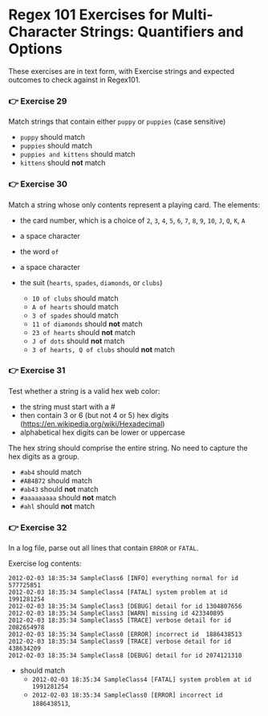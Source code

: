 # Regex 101 Exercises for Multi-Character Strings: Quantifiers and Options

These exercises are in text form, with Exercise strings and expected outcomes to check against in Regex101. 

###
### 👉 Exercise 29
Match strings that contain either `puppy` or `puppies` (case sensitive)
  - `puppy` should match
  - `puppies` should match
  - `puppies and kittens` should match
  - `kittens` should **not** match

###
### 👉 Exercise 30
Match a string whose only contents represent a playing card. The elements:
- the card number, which is a choice of `2`, `3`, `4`, `5`, `6`, `7`, `8`, `9`, `10`, `J`, `Q`, `K`, `A`
- a space character
- the word `of`
- a space character
- the suit (`hearts`, `spades`, `diamonds`, or `clubs`)

  - `10 of clubs` should match
  - `A of hearts` should match
  - `3 of spades` should match
  - `11 of diamonds` should **not** match
  - `23 of hearts` should **not** match
  - `J of dots` should **not** match
  - `3 of hearts, Q of clubs` should **not** match

###
### 👉 Exercise 31
Test whether a string is a valid hex web color:
- the string must start with a #
- then contain 3 or 6 (but not 4 or 5) hex digits (https://en.wikipedia.org/wiki/Hexadecimal)
- alphabetical hex digits can be lower or uppercase

The hex string should comprise the entire string. No need to capture the hex digits as a group.

  - `#ab4` should match
  - `#AB4B72` should match
  - `#ab43` should **not** match
  - `#aaaaaaaaa` should **not** match 
  - `#ahl` should **not** match

###
### 👉 Exercise 32
In a log file, parse out all lines that contain `ERROR` or `FATAL`.

Exercise log contents:
```
2012-02-03 18:35:34 SampleClass6 [INFO] everything normal for id 577725851
2012-02-03 18:35:34 SampleClass4 [FATAL] system problem at id 1991281254
2012-02-03 18:35:34 SampleClass3 [DEBUG] detail for id 1304807656
2012-02-03 18:35:34 SampleClass3 [WARN] missing id 423340895
2012-02-03 18:35:34 SampleClass5 [TRACE] verbose detail for id 2082654978
2012-02-03 18:35:34 SampleClass0 [ERROR] incorrect id  1886438513
2012-02-03 18:35:34 SampleClass9 [TRACE] verbose detail for id 438634209
2012-02-03 18:35:34 SampleClass8 [DEBUG] detail for id 2074121310
```

  - should match 
    - `2012-02-03 18:35:34 SampleClass4 [FATAL] system problem at id 1991281254`
    - `2012-02-03 18:35:34 SampleClass0 [ERROR] incorrect id  1886438513`,